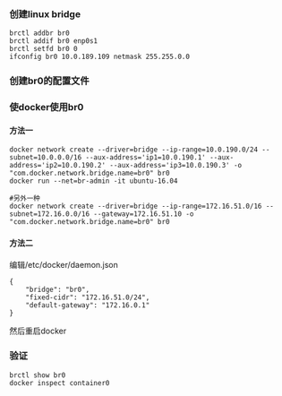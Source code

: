 
### 创建linux bridge
```
brctl addbr br0
brctl addif br0 enp0s1
brctl setfd br0 0
ifconfig br0 10.0.189.109 netmask 255.255.0.0
```

### 创建br0的配置文件

### 使docker使用br0
#### 方法一
```
docker network create --driver=bridge --ip-range=10.0.190.0/24 --subnet=10.0.0.0/16 --aux-address='ip1=10.0.190.1' --aux-address='ip2=10.0.190.2' --aux-address='ip3=10.0.190.3' -o "com.docker.network.bridge.name=br0" br0
docker run --net=br-admin -it ubuntu-16.04

#另外一种
docker network create --driver=bridge --ip-range=172.16.51.0/16 --subnet=172.16.0.0/16 --gateway=172.16.51.10 -o "com.docker.network.bridge.name=br0" br0
```
#### 方法二
编辑/etc/docker/daemon.json
```
{
    "bridge": "br0",
    "fixed-cidr": "172.16.51.0/24",
    "default-gateway": "172.16.0.1"
}
```
然后重启docker

### 验证
```
brctl show br0
docker inspect container0
```
